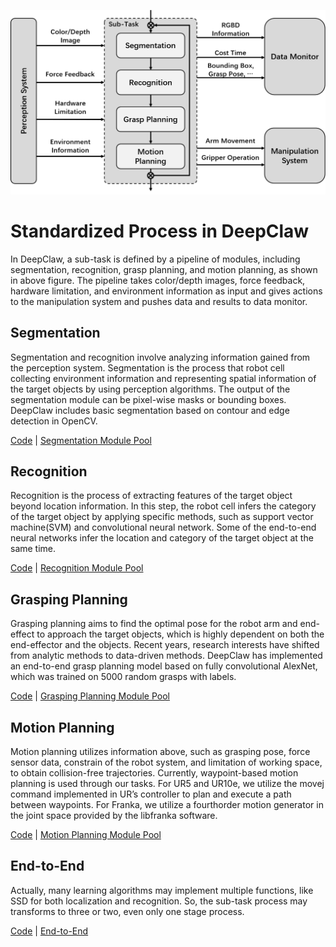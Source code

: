 ![Function Pipeline](asset/fig-FunctionPipeline.png)

# Standardized Process in DeepClaw

In DeepClaw, a sub-task is defined by a pipeline of modules, including segmentation, recognition, grasp planning, and motion planning, as shown in above figure. The pipeline takes color/depth images, force feedback, hardware limitation, and environment information as input and gives actions to the manipulation system and pushes data and results to data monitor. 

## Segmentation

Segmentation and recognition involve analyzing information gained from the perception system. Segmentation is the process that robot cell collecting environment information and representing spatial information of the target objects by using perception algorithms. The output of the segmentation module can be pixel-wise masks or bounding boxes. DeepClaw includes basic segmentation based on contour and edge detection in OpenCV.

[Code]([]) | [Segmentation Module Pool]([])

## Recognition

Recognition is the process of extracting features of the target object beyond location information. In this step, the robot cell infers the category of the target object by applying specific methods, such as support vector machine(SVM) and convolutional neural network. Some of the end-to-end  neural networks infer the location and category of the target object at the same time.

[Code]([]) | [Recognition Module Pool]([])

## Grasping Planning

Grasping planning aims to find the optimal pose for the robot arm and end-effect to approach the target objects, which is highly dependent on both the end-effector and the objects. Recent years, research interests have shifted from analytic methods to data-driven methods. DeepClaw has implemented an end-to-end grasp planning model based on fully convolutional AlexNet, which was trained on 5000 random grasps with labels. 

[Code]([]) | [Grasping Planning Module Pool]([])

## Motion Planning

Motion planning utilizes information above, such as grasping pose, force sensor data, constrain of the robot system, and limitation of working space, to obtain collision-free trajectories. Currently, waypoint-based motion planning is used through our tasks. For UR5 and UR10e, we utilize the movej command implemented in UR’s controller to plan and execute a path between waypoints. For Franka, we utilize a fourthorder motion generator in the joint space provided by the libfranka software. 

[Code]([]) | [Motion Planning Module Pool]([])

## End-to-End

Actually, many learning algorithms may implement multiple functions, like SSD for both localization and recognition. So, the sub-task process may transforms to three or two, even only one stage process.

[Code]([]) | [End-to-End]([])
